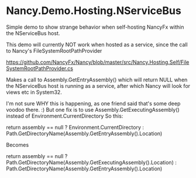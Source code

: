 Nancy.Demo.Hosting.NServiceBus
==============================
Simple demo to show strange behavior when self-hosting NancyFx within the NServiceBus host.

This demo will currently NOT work when hosted as a service, since the call to Nancy's FileSystemRootPathProvider 

https://github.com/NancyFx/Nancy/blob/master/src/Nancy.Hosting.Self/FileSystemRootPathProvider.cs

Makes a call to Assembly.GetEntryAssembly() which will return NULL when the NServiceBus host is running as a service, 
after which Nancy will look for views etc in System32.

I'm not sure WHY this is happening, as one friend said that's some deep voodoo there. :)  But one fix is to 
use Assembly.GetExecutingAssembly() instead of Environment.CurrentDirectory So this: 

  return assembly == null ? Environment.CurrentDirectory :
                Path.GetDirectoryName(Assembly.GetEntryAssembly().Location)

Becomes 

 return assembly == null ?  Path.GetDirectoryName(Assembly.GetExecutingAssembly().Location) :
                Path.GetDirectoryName(Assembly.GetEntryAssembly().Location)
